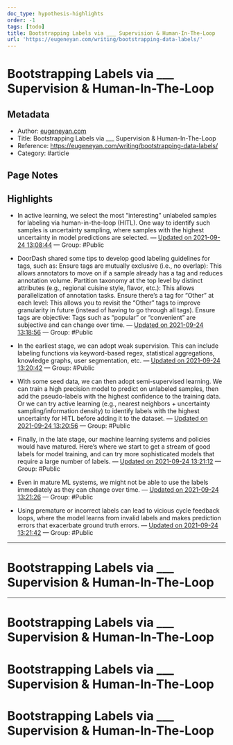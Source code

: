```yaml
---
doc_type: hypothesis-highlights
order: -1
tags: [todo]
title: Bootstrapping Labels via ___ Supervision & Human-In-The-Loop
url: 'https://eugeneyan.com/writing/bootstrapping-data-labels/'
---
```


# Bootstrapping Labels via ___ Supervision & Human-In-The-Loop

## Metadata

- Author: [eugeneyan.com]()
- Title: Bootstrapping Labels via ___ Supervision & Human-In-The-Loop
- Reference: https://eugeneyan.com/writing/bootstrapping-data-labels/
- Category: #article

## Page Notes

## Highlights

- In active learning, we select the most “interesting” unlabeled samples for labeling via human-in-the-loop (HITL). One way to identify such samples is uncertainty sampling, where samples with the highest uncertainty in model predictions are selected. — [Updated on 2021-09-24 13:08:44](https://hyp.is/OBS_Zh1zEeyCOvN7RCDUJA/eugeneyan.com/writing/bootstrapping-data-labels/) — Group: #Public

- DoorDash shared some tips to develop good labeling guidelines for tags, such as: Ensure tags are mutually exclusive (i.e., no overlap): This allows annotators to move on if a sample already has a tag and reduces annotation volume. Partition taxonomy at the top level by distinct attributes (e.g., regional cuisine style, flavor, etc.): This allows parallelization of annotation tasks. Ensure there’s a tag for “Other” at each level: This allows you to revisit the “Other” tags to improve granularity in future (instead of having to go through all tags). Ensure tags are objective: Tags such as “popular” or “convenient” are subjective and can change over time. — [Updated on 2021-09-24 13:18:56](https://hyp.is/pWIOsB10EeycmNtxiozwOg/eugeneyan.com/writing/bootstrapping-data-labels/) — Group: #Public

- In the earliest stage, we can adopt weak supervision. This can include labeling functions via keyword-based regex, statistical aggregations, knowledge graphs, user segmentation, etc. — [Updated on 2021-09-24 13:20:42](https://hyp.is/5IFzzh10EeyzRKMRjuE5dg/eugeneyan.com/writing/bootstrapping-data-labels/) — Group: #Public

- With some seed data, we can then adopt semi-supervised learning. We can train a high precision model to predict on unlabeled samples, then add the pseudo-labels with the highest confidence to the training data. Or we can try active learning (e.g., nearest neighbors + uncertainty sampling/information density) to identify labels with the highest uncertainty for HITL before adding it to the dataset. — [Updated on 2021-09-24 13:20:56](https://hyp.is/7OLfJh10EeywYuPit-6flQ/eugeneyan.com/writing/bootstrapping-data-labels/) — Group: #Public

- Finally, in the late stage, our machine learning systems and policies would have matured. Here’s where we start to get a stream of good labels for model training, and can try more sophisticated models that require a large number of labels. — [Updated on 2021-09-24 13:21:12](https://hyp.is/9gMHyh10EeyoQePM8ug4kQ/eugeneyan.com/writing/bootstrapping-data-labels/) — Group: #Public

- Even in mature ML systems, we might not be able to use the labels immediately as they can change over time. — [Updated on 2021-09-24 13:21:26](https://hyp.is/_rlvgB10EeydVU_lrdCtlw/eugeneyan.com/writing/bootstrapping-data-labels/) — Group: #Public

- Using premature or incorrect labels can lead to vicious cycle feedback loops, where the model learns from invalid labels and makes prediction errors that exacerbate ground truth errors. — [Updated on 2021-09-24 13:21:42](https://hyp.is/CAFmuh11Eey1Al9kB4cI-g/eugeneyan.com/writing/bootstrapping-data-labels/) — Group: #Public


---

# Bootstrapping Labels via ___ Supervision & Human-In-The-Loop

---

# Bootstrapping Labels via ___ Supervision & Human-In-The-Loop
# Bootstrapping Labels via ___ Supervision & Human-In-The-Loop
# Bootstrapping Labels via ___ Supervision & Human-In-The-Loop

